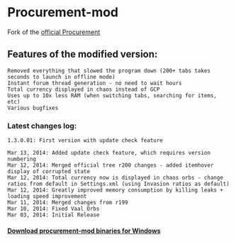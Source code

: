 Procurement-mod
===========

Fork of the [official Procurement](https://code.google.com/p/procurement/)

## Features of the modified version:

    Removed everything that slowed the program down (200+ tabs takes seconds to launch in offline mode)
    Instant forum thread generation - no need to wait hours
    Total currency displayed in chaos instead of GCP
    Uses up to 10x less RAM (when switching tabs, searching for items, etc)
    Various bugfixes

### Latest changes log:
    
    1.3.0.01: First version with update check feature

    Mar 13, 2014: Added update check feature, which requires version numbering
    Mar 12, 2014: Merged official tree r200 changes - added itemhover display of corrupted state
    Mar 12, 2014: Total currency now is displayed in chaos orbs - change ratios from default in Settings.xml (using Invasion ratios as default)
    Mar 12, 2014: Greatly improved memory consumption by killing leaks + loading speed improvement
    Mar 11, 2014: Merged changes from r199
    Mar 10, 2014: Fixed Vaal Orbs
    Mar 03, 2014: Initial Release

#### [Download procurement-mod binaries for Windows](https://github.com/Anubioz/procurement/raw/master/WindowsBinaries/procurement-mod-binaries-1.3.0.01.zip)